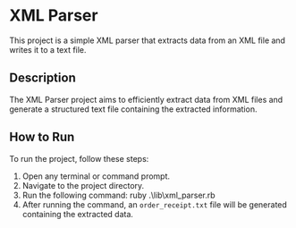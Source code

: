 # XML Parser

This project is a simple XML parser that extracts data from an XML file and writes it to a text file.

## Description

The XML Parser project aims to efficiently extract data from XML files and generate a structured text file containing the extracted information.

## How to Run

To run the project, follow these steps:

1. Open any terminal or command prompt.
2. Navigate to the project directory.
3. Run the following command: ruby .\lib\xml_parser.rb
4. After running the command, an `order_receipt.txt` file will be generated containing the extracted data.
